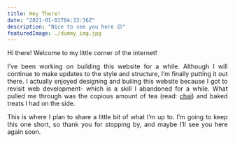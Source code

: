 ```yaml
---
title: Hey There!
date: "2021-01-01T04:33:36Z"
description: "Nice to see you here 😊"
featuredImage: ./dummy_img.jpg
---
```


<style>
body {
text-align: justify}
</style>

Hi there! Welcome to my little corner of the internet!

I’ve been working on building this website for a while. Although I will continue to make updates to the style and structure, I’m finally putting it out there. I actually enjoyed designing and builing this website because I got to revisit web development- which is a skill I abandoned for a while. What pulled me through was the copious amount of tea (read: [chai](https://rhearodrigues.me/How-I-make-tea/)) and baked treats I had on the side.

This is where I plan to share a little bit of what I’m up to. I’m going to keep this one short, so thank you for stopping by, and maybe I’ll see you here again soon.
